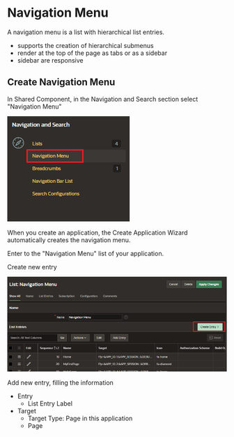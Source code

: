 # Navigation Menu

A navigation menu is a list with hierarchical list entries.

- supports the creation of hierarchical submenus
- render at the top of the page as tabs or as a sidebar
- sidebar are responsive

## Create Navigation Menu

In Shared Component, in the Navigation and Search section select "Navigation Menu"

![Navigation Menu Creation](images/navigation_menu_access.png)

When you create an application, the Create Application Wizard automatically creates the navigation menu.

Enter to the "Navigation Menu" list of your application.

Create new entry

![Navigation Menu Add Entry](images/navigation_menu_add_entry.png)

Add new entry, filling the information

- Entry
  - List Entry Label
- Target
  - Target Type: Page in this application
  - Page
